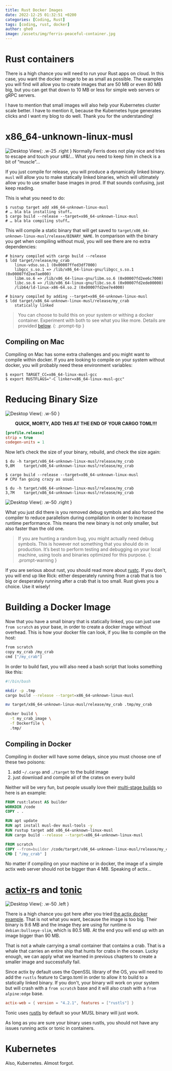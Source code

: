 ```yaml
---
title: Rust Docker Images
date: 2022-12-25 01:32:51 +0200
categories: [Coding, Rust]
tags: [coding, rust, docker]
author: ghe0
image: /assets/img/ferris-peaceful-container.jpg
---
```

# Rust containers

There is a high chance you will need to run your Rust apps on cloud. In this case, you want the docker image to be as small as possible. The examples you will find will allow you to create images that are 50 MB or even 80 MB big, but you can get that down to 10 MB or less for simple web servers or gRPC servers.

I have to mention that small images will also help your Kubernetes cluster scale better. I have to mention it, because the Kubernetes hype generates clicks and I want my blog to do well. Thank you for the understanding!

# x86_64-unknown-linux-musl

![Desktop View](/assets/img/ferris-in-a-container.jpg){: .w-25 .right }
Normally Ferris does not play nice and tries to escape and touch your s#&!…  What you need to keep him in check is a bit of “muscle”…

If you just compile for release, you will produce a dynamically linked binary. `musl` will allow you to make statically linked binaries, which will ultimately allow you to use smaller base images in prod. If that sounds confusing, just keep reading.

This is what you need to do:
```console
$ rustup target add x86_64-unknown-linux-musl
# … bla bla installing stuff…
$ cargo build --release --target=x86_64-unknown-linux-musl
# … bla bla compiling stuff…
```

This will compile a static binary that will get saved to `target/x86_64-unknown-linux-musl/release/BINARY_NAME`. In comparison with the binary you get when compiling without musl, you will see there are no extra dependencies:

```console
# binary compiled with cargo build --release
$ ldd target/release/my_crab
    linux-vdso.so.1 (0x00007ffed3df7000)
    libgcc_s.so.1 => /lib/x86_64-linux-gnu/libgcc_s.so.1 (0x00007fd2ee7ae000)
    libm.so.6 => /lib/x86_64-linux-gnu/libm.so.6 (0x00007fd2ee6c7000)
    libc.so.6 => /lib/x86_64-linux-gnu/libc.so.6 (0x00007fd2ede00000)
    /lib64/ld-linux-x86-64.so.2 (0x00007fd2ee7e4000)

# binary compiled by adding --target=x86_64-unknown-linux-musl
$ ldd target/x86_64-unknown-linux-musl/release/my_crab
    statically linked
``` 

> You can choose to build this on your system or withing a docker container. Experiment with both to see what you like more. Details are provided [below](#building-a-docker-image).
{: .prompt-tip }

## Compiling on Mac

Compiling on Mac has some extra challenges and you might want to compile within docker. If you are looking to compile on your system without docker, you will probably need these environment variables:

```console
$ export TARGET_CC=x86_64-linux-musl-gcc
$ export RUSTFLAGS="-C linker=x86_64-linux-musl-gcc"
```

# Reducing Binary Size

![Desktop View](/assets/img/rick-runs-from-big-crab.jpg){: .w-50 }
<center><b>QUICK, MORTY, ADD THIS AT THE END OF YOUR CARGO TOML!!!</b></center>

```ini
[profile.release]
strip = true
codegen-units = 1
```

Now let’s check the size of your binary, rebuild, and check the size again:
```console
$ du -h target/x86_64-unknown-linux-musl/release/my_crab
9,8M    target/x86_64-unknown-linux-musl/release/my_crab

$ cargo build --release --target=x86_64-unknown-linux-musl
# CPU fan going crazy as usual

$ du -h target/x86_64-unknown-linux-musl/release/my_crab
3,7M    target/x86_64-unknown-linux-musl/release/my_crab
```

![Desktop View](/assets/img/rick-runs-after-crab.jpg){: .w-50 .right }


What you just did there is you removed debug symbols and also forced the compiler to reduce parallelism during compilation in order to increase runtime performance. This means the new binary is not only smaller, but also faster than the old one.

> If you are hunting a random bug, you might actually need debug symbols. This is however not something that you should do in production. It’s best to perform testing and debugging on your local machine, using tools and binaries optimized for this purpose.
{: .prompt-warning } 

If you are serious about rust, you should read more about [rustc](https://doc.rust-lang.org/rustc/what-is-rustc.html). If you don't, you will end up like Rick: either desperately running from a crab that is too big or desperately running after a crab that is too small. Rust gives you a choice. Use it wisely!

# Building a Docker Image

Now that you have a small binary that is statically linked, you can just use `from scratch` as your base, in order to create a docker image without overhead. This is how your docker file can look, if you like to compile on the host:

```Dockerfile
from scratch
copy my_crab /my_crab
cmd ["/my_crab"]
```

In order to build fast, you will also need a bash script that looks something like this:
```bash
#!/bin/bash

mkdir -p .tmp
cargo build --release --target=x86_64-unknown-linux-musl

mv target/x86_64-unknown-linux-musl/release/my_crab .tmp/my_crab

docker build \
  -t my_crab_image \
  -f Dockerfile \
  .tmp/
```

## Compiling in Docker

Compiling in docker will have some delays, since you must choose one of these two poisons:
1. add `~/.cargo` and `./target` to the build image
2. just download and compile all of the crates on every build

Neither will be very fun, but people usually love their [multi-stage builds](https://docs.docker.com/build/building/multi-stage/) so here is an example:
```Dockerfile
FROM rust:latest AS builder
WORKDIR /code
COPY . .

RUN apt update
RUN apt install musl-dev musl-tools -y
RUN rustup target add x86_64-unknown-linux-musl
RUN cargo build --release --target=x86_64-unknown-linux-musl

FROM scratch
COPY --from=builder /code/target/x86_64-unknown-linux-musl/release/my_crab /my_crab
CMD [ "/my_crab" ]
```

No matter if compiling on your machine or in docker, the image of a simple actix web server should not be bigger than 4 MB. Speaking of actix...

# [actix-rs](https://actix.rs/) and [tonic](https://docs.rs/tonic/latest/tonic/)

![Desktop View](/assets/img/docker-carries-ship.jpg){: .w-50 .left }

There is a high chance you got here after you tried [the actix docker example](https://github.com/actix/examples/tree/master/docker). That is not what you want, because the image is too big. Their binary is 9.6 MB and the image they are using for runtime is `debian:bullseye-slim`, which is 80.5 MB. At the end you will end up with an image bigger than 90 MB.

That is not a whale carrying a small container that contains a crab. That is a whale that carries an entire ship that hunts for crabs in the ocean. Lucky enough, we can apply what we learned in previous chapters to create a smaller image and successfully fail.

Since actix by default uses the OpenSSL library of the OS, you will need to add the `rustls` feature to Cargo.toml in order to allow it to build to a statically linked binary. If you don't, your binary will work on your system but will crash with a `from scratch` base and it will also crash with a `from alpine:edge` base.

```toml
actix-web = { version = "4.2.1", features = ["rustls"] }
```

Tonic uses [rustls](https://docs.rs/rustls/latest/rustls/) by default so your MUSL binary will just work.

As long as you are sure your binary uses rustls, you should not have any issues running actix or tonic in containers.

# Kubernetes

Also, Kubernetes. Almost forgot.
